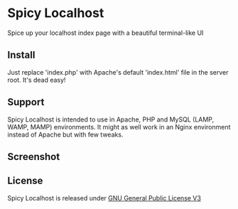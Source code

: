 # Spicy Localhost
Spice up your localhost index page with a beautiful terminal-like UI

## Install
Just replace 'index.php' with Apache's default 'index.html' file in the server root. It's dead easy!

## Support
Spicy Localhost is intended to use in Apache, PHP and MySQL (LAMP, WAMP, MAMP) environments. It might as well work in an Nginx environment instead of Apache but with few tweaks.

## Screenshot

## License
Spicy Localhost is released under [GNU General Public License V3](https://github.com/adhuham/spicy-localhost/blob/master/LICENSE.txt)

